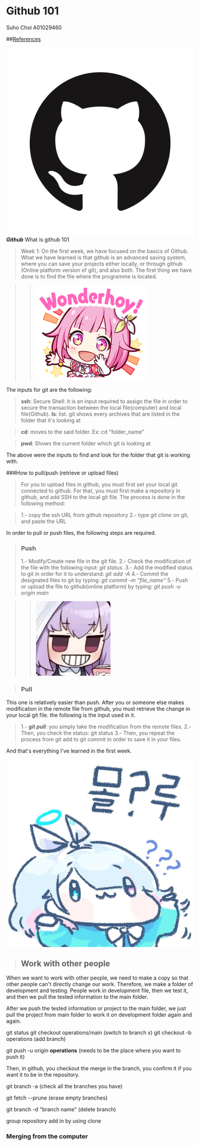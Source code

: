 # Github 101

Suho Choi A01029460


##[References](https://www.markdownguide.org/)

![Github logo](/Images/GIthub%20logo.png)
***Github***
What is github 101

>Week 1: On the first week, we have focused on the basics of Github. What we have learned is that github is an advanced saving system, where you can save your projects either locally, or through github (Online platform version of git), and also both.
The first thing we have done is to find the file where the programme is located.

>>![wonderhoy](/Images/wonderhoy.png)

The inputs for git are the following:
>**ssh**: Secure Shell: It is an input required to assign the file in order to secure the transaction between the local file(computer) and local file(Github).
>**ls**: list. git shows every archives that are listed in the folder that it's looking at

>**cd**: moves to the said folder. Ex: cd "folder_name"

>**pwd**: Shows the current folder which git is looking at

The above were the inputs to find and look for the folder that git is working with.

###How to pull/push (retrieve or upload files)

>For you to upload files in github, you must first set your local git connected to github. For that, you must first make a repository in github, and add SSH to the local git file. The process is done in the following method:

>1.- copy the ssh URL from github repository
>2.- type *git clone* on git, and paste the URL


In order to pull or push files, the following steps are required.

>### Push
>1.- Modify/Create new file in the git file.
>2.- Check the modification of the file with the following input: *git status*.
>3.- Add the modified status to git in order for it to understand: *git add -A*
>4.- Commit the designated files to git by typing: *git commit -m "file_name"*
>5.- Push or upload the file to github(online platform) by typing: *git push -u origin main*

>>![건-치](/Images/건-치.jpg)

>### Pull

This one is relatively easier than push.
After you or someone else makes modification in the remote file from github, you must retrieve the change in your local git file. the following is the input used in it.

>1.- ***git pull***: you simply take the modification from the remote files.
>2.- Then, you check the status: git status
>3.- Then, you repeat the process from git add to git commit in order to save it in your files.

And that's everything I've learned in the first week.


![몰루](/Images/몰루.jpg)

> ## Work with other people

When we want to work with other people, we need to make a copy so that other people can't directly change our work. Therefore, we make a folder of development and testing. People work in development file, then we test it, and then we pull the tested information to the main folder.

After we push the tested information or project to the main folder, we just pull the project from main folder to work it on development folder again and again.


git status
git checkout operations/main (switch to branch x)
git checkout -b operations (add branch)

git push -u origin **operations** (needs to be the place where you want to push it)



Then, in github, you checkout the merge in the branch, you confirm it if you want it to be in the repository.

git branch -a (check all the branches you have)

git fetch --prune (erase empty branches)

git branch -d "branch name" (delete branch)

group repository add in by using clone


### Merging from the computer
